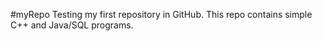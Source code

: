 #myRepo
Testing my first repository in GitHub. This repo contains simple C++ and Java/SQL programs.
